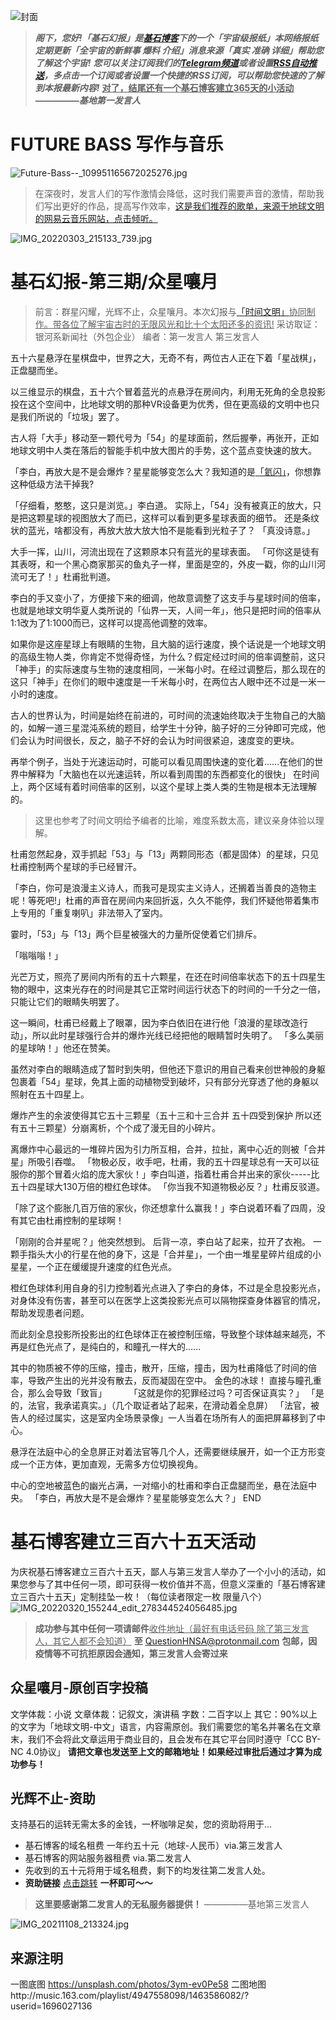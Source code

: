 ![封面](https://img2.othing.xyz/images/2022/01/26/IMG_20220126_224944_196.png)
> ***阁下，您好!「基石幻报」是[基石博客](https://sci-fic.xyz)下的一个「宇宙级报纸」本网络报纸定期更新「全宇宙的新鲜事 爆料 介绍」消息来源「真实 准确 详细」帮助您了解这个宇宙!***
***您可以关注订阅我们的[Telegram频道](https://t.me/First_Foundation)或者设置[RSS自动推送](https://sci-fic.xyz/feed/)，多点击一个订阅或者设置一个快捷的RSS订阅，可以帮助您快速的了解到本报最新内容!***
<u>**对了，结尾还有一个基石博客建立365天的小活动**</u>
***—————基地第一发言人***
# FUTURE BASS 写作与音乐
![Future-Bass--_109951165672025276.jpg](https://img2.othing.xyz/images/2021/07/03/Future-Bass--_109951165672025276.jpg)
> 在深夜时，发言人们的写作激情会降低，这时我们需要声音的激情，帮助我们写出更好的作品，提高写作效率，[这是我们推荐的歌单，来源于地球文明的网易云音乐网站，点击倾听。](分享云音乐官方歌单创建的歌单「http://music.163.com/playlist/4947558098/1463586082/?userid=1696027136)
<!--more-->
![IMG_20220303_215133_739.jpg](https://img2.othing.xyz/images/2022/03/03/IMG_20220303_215133_739.jpg)
# 基石幻报-第三期/众星嚷月
> 前言：群星闪耀，光辉不止，众星嚷月。本次幻报与[「时间文明」](https://sci-fic.xyz/archives/12.html)<u>协同制作。带各位了解宇宙古时的无限风光和比十个太阳还多的资讯!</u>
采访取证：银河系新闻社（外包企业）
编者：第一发言人 第三发言人
<!--more-->
五十六星悬浮在星棋盘中，世界之大，无奇不有，两位古人正在下着「星战棋」，正盘腿而坐。

以三维显示的棋盘，五十六个冒着蓝光的点悬浮在房间内，利用无死角的全息投影投在这个空间中，比地球文明的那种VR设备更为优秀，但在更高级的文明中也只是我们所说的「垃圾」罢了。

古人将「大手」移动至一颗代号为「54」的星球面前，然后握拳，再张开，正如地球文明中人类在落后的智能手机中放大图片的手势，这个蓝点变快速的放大。

「李白，再放大是不是会爆炸？星星能够变怎么大？我知道的是[「氦闪」](https://zh.m.wikipedia.org/zh-hans/氦閃)，你想靠这种低级方法干掉我?

「仔细看，憨憨，这只是浏览。」李白道。
实际上，「54」没有被真正的放大，只是把这颗星球的视图放大了而已，这样可以看到更多星球表面的细节。
还是条纹状的蓝光，啥都没有，再放大放大放大怕不是能看到光粒子了？
「真没诗意。」

大手一挥，山川，河流出现在了这颗原本只有蓝光的星球表面。
「可你这是徒有其表呀，和一个黑心商家那买的鱼丸子一样，里面是空的，外皮一戳，你的山川河流可无了！」杜甫批判道。

李白的手又变小了，方便接下来的细调，他故意调整了这支手与星球时间的倍率，也就是地球文明华夏人类所说的「仙界一天，人间一年」，他只是把时间的倍率从1:1改为了1:1000而已，这样可以提高他调整的效率。

如果你是这座星球上有眼睛的生物，且大脑的运行速度，换个话说是一个地球文明的高级生物人类，你肯定不觉得奇怪，为什么？假定经过时间的倍率调整前，这只「神手」的实际速度与生物的速度相同，一米每小时。在经过调整后，那么现在的这只「神手」在你们的眼中速度是一千米每小时，在两位古人眼中还不过是一米一小时的速度。

古人的世界认为，时间是始终在前进的，可时间的流速始终取决于生物自己的大脑的，如解一道三星混沌系统的题目，给学生十分钟，脑子好的三分钟即可完成，他们会认为时间很长，反之，脑子不好的会认为时间很紧迫，速度变的更块。

再举个例子，当处于光速运动时，可能可以看见周围快速的变化着……在他们的世界中解释为「大脑也在以光速运转，所以看到周围的东西都变化的很快」
在时间上，两个区域有着时间倍率的区别，以这个星球上类人类的生物是根本无法理解的。
> 这里也参考了时间文明给予编者的比喻，难度系数太高，建议亲身体验以理解。
<!--more-->
杜甫忽然起身，双手抓起「53」与「13」两颗同形态（都是固体）的星球，只见杜甫控制两个星球的手已经冒汗。

「李白，你可是浪漫主义诗人，而我可是现实主义诗人，还搁着当善良的造物主呢！等死吧!」杜甫的声音在房间内来回折返，久久不能停，我们怀疑他带着集市上专用的「重复喇叭」非法带入了室内。

霎时，「53」与「13」两个巨星被强大的力量所促使着它们排斥。

「嗡嗡嗡！」

光芒万丈，照亮了房间内所有的五十六颗星，在还在时间倍率状态下的五十四星生物的眼中，这束光存在的时间是其它正常时间运行状态下的时间的一千分之一倍，只能让它们的眼睛失明罢了。

这一瞬间，杜甫已经戴上了眼罩，因为李白依旧在进行他「浪漫的星球改造行动」，所以此时星球强行合并的爆炸光线已经把他的眼睛暂时失明了。
「多么美丽的星球呐！」他还在赞美。

虽然对李白的眼睛造成了暂时到失明，但他还下意识的用自己看来创世神般的身躯包裹着「54」星球，免其上面的动植物受到破坏，只有部分光穿透了他的身躯以照射在五十四星上。

爆炸产生的余波使得其它五十三颗星（五十三和十三合并 五十四受到保护 所以还有五十三颗星）分崩离析，个个成了漫无目的小碎片。

离爆炸中心最远的一堆碎片因为引力所互相，合并，拉扯，离中心近的则被「合并星」所吸引吞噬。
「物极必反，收手吧，杜甫，我的五十四星球总有一天可以征服你的那个冒着火焰的庞大家伙！」李白叫道，指着杜甫合并出来的家伙-----比五十四星球大130万倍的橙红色球体。
「你当我不知道物极必反？」杜甫反驳道。

「除了这个膨胀几百万倍的家伙，你还想拿什么赢我！」李白说着环看了四周，没有其它由杜甫控制的星球啊！

「刚刚的合并星呢？」他突然想到。
后背一凉，李白站了起来，拉开了衣袍。
一颗手指头大小的行星在他的身下，这是「合并星」，一个由一堆星星碎片组成的小星星，一个正在缓缓提升速度的红色光点。

橙红色球体利用自身的引力控制着光点进入了李白的身体，不过是全息投影光点，对身体没有伤害，甚至可以在医学上这类投影光点可以隔物探查身体器官的情况，帮助发现患者问题。

而此刻全息投影所投影出的红色球体正在被控制压缩，导致整个球体越来越亮，不再是红色光点了，是纯白的，和瞳孔一样大的……

其中的物质被不停的压缩，撞击，散开，压缩，撞击，因为杜甫降低了时间的倍率，导致产生出的光并没有散去，反而凝固在空中。
金色的冰球！
直接与瞳孔重合，那么会导致「致盲」
　　
「这就是你的犯罪经过吗？可否保证真实？」
「是的，法官，我承诺真实。」（几个取证者站了起来，在滑动着全息屏）
「法官，被告人的经过属实，这是室内全场景录像」一人当着在场所有人的面把屏幕移到了中心。

悬浮在法庭中心的全息屏正对着法官等几个人，还需要继续展开，如一个正方形变成一个正方体，更加直观，无需多方位切换视角。

中心的空地被蓝色的幽光占满，一对缩小的杜甫和李白正盘腿而坐，悬在法庭中央。
「李白，再放大是不是会爆炸？星星能够变怎么大？」
END
# 基石博客建立三百六十五天活动
为庆祝基石博客建立三百六十五天，鄙人与第三发言人举办了一个小小的活动，如果您参与了其中任何一项，即可获得一枚价值并不高，但意义深重的「基石博客建立三百六十五天」定制挂坠一枚！（每位读者限定一枚 限量八个）
![IMG_20220320_155244_edit_278344524056485.jpg](https://img2.othing.xyz/images/2022/03/20/IMG_20220320_155244_edit_278344524056485.jpg)
> **成功参与其中任何一项请邮件**<u>收件地址（最好有电话号码 除了第三发言人，其它人都不会知道）</u> **至** <u>QuestionHNSA@protonmail.com</u> 
**包邮，因疫情等不可抗拒原因会通知，第三发言人会寄过来**
## 众星嚷月-原创百字投稿
文学体裁：小说
文章体裁：记叙文，演讲稿
字数：二百字以上
其它：90%以上的文字为「地球文明-中文」语言，内容需原创。我们需要您的笔名并署名在文章末，我们不会将此文章运用于商业目的，且会发布在其它平台同时遵守「CC BY-NC 4.0协议」
**请把文章也发送至上文的邮箱地址！如果经过审批后通过才算为成功参与！**
## 光辉不止-资助
支持基石的运转无需太多的金钱，一杯咖啡足矣，您的资助将用于…
- 基石博客的域名租费 一年约五十元（地球-人民币）via.第三发言人
- 基石博客的网站服务器租费 via.第二发言人
- 先收到的五十元将用于域名租费，剩下的均发往第二发言人处。
- **资助链接** [点击跳转](https://afdian.net/@foundation) **一杯即可～～**
> **这里要感谢第二发言人的无私服务器提供！** 
—————基地第三发言人
<!--more-->
![IMG_20211108_213324.jpg](https://img2.othing.xyz/images/2021/11/08/IMG_20211108_213324.jpg)
## 来源注明
一图底图 https://unsplash.com/photos/3ym-ev0Pe58
二图地图http://music.163.com/playlist/4947558098/1463586082/?userid=1696027136
